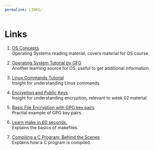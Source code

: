 ```yaml
---
permalink: LINKS/
---
```

# Links

1. [OS Concepts](https://codex.cs.yale.edu/avi/os-book/OS10/slide-dir/)<br>
Operating Systems reading material, covers material for OS course.

2. [Operating System Tutorial by GFG](https://www.geeksforgeeks.org/operating-systems/)<br>
Another learning source for OS, useful to get additional information.

3. [Linux Commands Tutorial](https://www.youtube.com/watch?v=gd7BXuUQ91w)<br>
Insight for understanding Linux commands.

4. [Encryption and Public Keys](https://www.youtube.com/watch?v=6-JjHa-qLPk)<br>
Insight for understanding encryption, relevant to week 02 material. 

5. [Basic File Encryption with GPG key pairs](https://www.youtube.com/watch?v=DMGIlj7u7Eo&t=85s)<br>
Practial example of GPG key pairs. 

6. [Learn make in 60 seconds.](https://www.youtube.com/watch?v=a8mPKBxQ9No)<br>
Explains the basics of makefiles.

7. [Compiling a C Program: Behind the Scenes](https://www.geeksforgeeks.org/compiling-a-c-program-behind-the-scenes/)<br>
Explains how a C program is compiled. 
